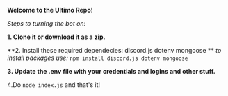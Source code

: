 **Welcome to the Ultimo Repo!**

*Steps to turning the bot on:*

**1. Clone it or download it as a zip.**

**2. Install these required dependecies: 
  discord.js
  dotenv
  mongoose
**
*to install packages use:* ```npm install discord.js dotenv mongoose```

**3. Update the .env file with your credentials and logins and other stuff.**

4.Do ```node index.js``` and that's it!
